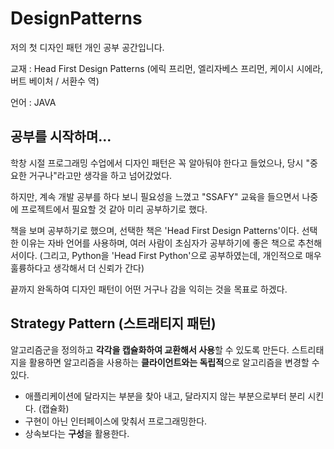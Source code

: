 # DesignPatterns
저의 첫 디자인 패턴 개인 공부 공간입니다.

교재 : Head First Design Patterns (에릭 프리먼, 엘리자베스 프리먼, 케이시 시에라, 버트 베이처 / 서환수 역)

언어 : JAVA

## 공부를 시작하며...
학창 시절 프로그래밍 수업에서 디자인 패턴은 꼭 알아둬야 한다고 들었으나, 당시 "중요한 거구나"라고만 생각을 하고 넘어갔었다.

하지만, 계속 개발 공부를 하다 보니 필요성을 느꼈고 "SSAFY" 교육을 들으면서 나중에 프로젝트에서 필요할 것 같아 미리 공부하기로 했다.

책을 보며 공부하기로 했으며, 선택한 책은 'Head First Design Patterns'이다. 선택한 이유는 자바 언어를 사용하며, 여러 사람이 초심자가 공부하기에 좋은 책으로 추천해서이다. (그리고, Python을 'Head First Python'으로 공부하였는데, 개인적으로 매우 훌륭하다고 생각해서 더 신뢰가 간다)

끝까지 완독하여 디자인 패턴이 어떤 거구나 감을 익히는 것을 목표로 하겠다.

## Strategy Pattern (스트래티지 패턴)
알고리즘군을 정의하고 **각각을 캡슐화하여 교환해서 사용**할 수 있도록 만든다. 스트리태지을 활용하면 알고리즘을 사용하는 **클라이언트와는 독립적**으로 알고리즘을 변경할 수 있다.

- 애플리케이션에 달라지는 부분을 찾아 내고, 달라지지 않는 부분으로부터 분리 시킨다. (캡슐화)
- 구현이 아닌 인터페이스에 맞춰서 프로그래밍한다.
- 상속보다는 **구성**을 활용한다.

